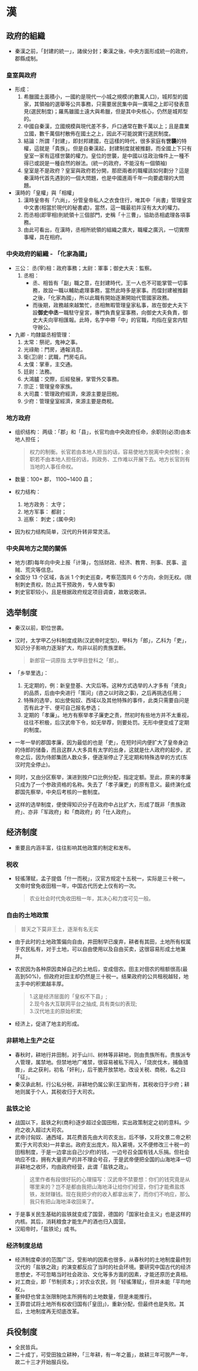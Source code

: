 # 漢
## 政府的組織
* 秦漢之前，「封建的統一」，諸侯分封；秦漢之後，中央方面形成統一的政府，郡縣成制。

### 皇室與政府
* 形成：
    1. 希臘國土面積小，一國約是現代一小城之規模(約數萬人口)，城邦型的國家，其領袖的選舉等公共事務，只需要居民集中與一廣場之上即可發表意見(選民制度)；羅馬雖國土遠大與希臘，但是其中央核心，仍然是城邦型的。 
    2. 中國自秦漢，立國規模與現代差不多，戶口通常在數千萬以上；且是農業立國，數千萬個村散佈在國土之上，因此不可能說實行選民制度。
    3. 結論：所謂「封建」，即封邦建國，在這樣的時代，很多家庭有**世襲**的特權，這就是「貴族」。但是自秦漢起，封建制度就被推翻，而全國上下只有皇室一家有這樣世襲的權力。皇位的世襲，是中國以往政治條件上一種不得已或説是一種自然的辦法。(統一的政府，不能沒有一個領袖)
    4. 皇室是不是政府？皇室與政府若分開，那麽兩者的職權該如何劃分？這是秦漢時代首先遇到的一個大問題，也是中國進兩千年一向要處理的大問題。
* 漢時的「皇權」與「相權」
    1. 漢時皇帝有「六尚」，分管皇帝私人之衣食住行，唯其中「尚書」管理皇宮中文書(相當於現代的秘書處)，當然，這一職最初并沒有太大的權力。
    2. 而丞相(即宰相)則統領十三個部門，史稱「十三曹」，協助丞相處理各項事務。
    3. 由此可看出，在漢時，丞相所統領的組織之廣大，職權之廣汎，一切實際事權，具在相府。

### 中央政府的組織 - 「化家為國」
* 三公： 丞(宰)相：政府事務；太尉：軍事；御史大夫：監察。
    1. 丞相：
        * 丞、相皆有「副」職之意，在封建時代，王一人也不可能掌管一切事務，故設一職以輔助處理事務，當然此時多是家事。而儅封建被推翻之後，「化家為國」，所以此職有開始逐漸開始代管國家政務。
        * 而後期，政務越來越繁忙，丞相無暇管理皇家私事，故在御史大夫下設**御史中丞**一職駐守皇宮，專門負責皇室事務，向御史大夫負責，御史大夫向宰相匯報。此時，名字中帶「中」的官職，均指在皇宮内駐守辦公。
* 九卿 - 均隸屬丞相管理： 
    1. 太常：祭祀，鬼神之事。
    2. 光祿勛：門房，通報消息。
    3. 衛(卫)尉：武職，門房屯兵。
    4. 太僕：掌車，主交通。
    5. 廷尉：法務。
    6. 大鴻臚：交際，后經發展，掌管外交事務。
    7. 宗正：管理皇帝家族。
    8. 大司農：管理政府經濟，來源主要是田稅。
    9. 少府：管理皇室經濟，來源主要是商稅。

### 地方政府
* 组织结构： 两级：「郡」和「县」，长官均由中央政府任命，余职则(必须)由本地人担任；
    > 权力的制衡。长官若由本地人担当的话，容易使地方脱离中央控制；余职若不由本地人担任的话，则政务、工作难以开展下去。地方长官则有当地的人事任命权。

* 数量：100+ 郡， 1100~1400 县；
* 权力结构：
    1. 地方政务： 太守；
    2. 地方军事： 都尉；
    3. 巡察： 刺史；(属中央)

* 因为权力结构简单，汉代的升转非常灵活。

### 中央與地方之間的關係
* 地方(郡)每年向中央上报「计簿」，包括财政、经济、教育、刑事、民事、盗贼、荒灾等信息。
* 全国分 13 个区域，各派 1 个刺史巡查，考察范围共 6 个方向，余则无权。(限制刺史责权，防止其干预政务，专人做专事)
* 刺史官职较小，且是根据政府规定项目调查，故敢说敢讲。

## 选举制度
* 秦汉以前，职位世袭。
* 汉时，太学甲乙分科制度成熟(汉武帝时定型)，甲科为「郎」，乙科为「吏」，知识分子影响力逐渐扩大，均非以前的贵族垄断。
    > 新郎官一词原指 太学甲目登科之「郎」。

* 「乡举里选」：
    1. 无定期的，例：新皇登基、大灾后等。这种方式选举的人才多有「贤良」的品质，后由中央进行「策问」(咨之以时政之事)，之后再挑选任用；
    2. 特殊的选举，如出使匈奴、西域以及其他特殊的事件，此类只需要自问是否有此才干、便可自己报名参选；
    3. 定期的「孝廉」。地方有察举孝子廉吏之责，然初时有些地方并不太重视，往往不积极，后汉武帝下令，如无举荐，则要处罚。无形中便变成了定期的制度。

* 一年一举的郡国孝廉，因为最低的也是「吏」，在短时间内便扩大了皇帝身边的侍郎的储备，而且这群人大多具有太学的出身，这就是仕人政府的起步。武帝之后，因为侍郎集团人数众多，便逐渐停止了无定期和特殊选举的方式(东汉时完全停止)。
* 同时，又由分区察举，演进到按户口比例分配，指定定额。至此，原来的孝廉只成为了一个参政资格的名称。失去了「孝子廉吏」的原有意义。最终演化成郡国先察举，中央后考核的一套制度。

* 这样的选举制度，便使得知识分子在政府中占比扩大，形成了既非「贵族政府」、亦非「军政府」和「商政府」的「仕人政府」。

## 经济制度
* 重要且内涵丰富，往往影响其他政策的制定和发布。

### 税收
* 轻徭薄赋，孟子提倡「什一而税」，汉官方规定十五税一，实际是三十税一。文帝时曾免收田租一年，中国古代历史上仅有的一次。
    > 农业社会时代免收田租一年，其决心和力度可见一般。

### 自由的土地政策
> 普天之下莫非王土，逐渐有名无实
* 由于此时的土地政策偏向自由，井田制早已废弃，耕者有其田，土地所有权属于农民私有，对于土地，可以自由使用以及自由买卖，这很容易形成土地兼并。

* 农民因为各种原因卖掉自己的土地后，变成佃农。田主对佃农的租额很高(最高到50%)，但政府对田主却仍然是三十税一。结果政府的公共租税越轻，地主手中的积累越丰厚。
    > 1.这是经济层面的「皇权不下县」;  
    > 2.现今各大互联网平台之抽成, 具有类似的表现;  
    > 3.汉代地主的原始积累;

* 经济上，促进了地主的形成。

### 非耕地上生产之征
* 春秋时，耕地行井田制，对于山川、树林等非耕地，则由贵族所有。贵族派专人管理，属禁地。但禁地地广难禁，很容易被私下闯入，「烧炭伐木，捕鱼猎兽」，此之获利，初名「奸利」，后干脆开放禁地，改设关税、商税，名之曰「征」。
* 秦汉承此制，行公私分税，非耕地仍属公家(王室)所有，其税收归于少府；耕地则属于个人，其税收归于大司农。

### 盐铁之论
* 战国以下，盐铁之利(商利)逐步超过全国田租，实出政策制定之初的意料。少府之收入超过大司农。
* 武帝讨匈奴、通西域，其花费首先由大司农支出，后不够，又将文景二帝之积累(于大司农处)一并拿出。政府支出庞大，陷入窘境，又不便修改三十税一的田租制度，于是一边拿出自己(少府)的钱，一边号召全国有钱人乐捐。但社会响应不佳，拥有大量资产的并不理会号召，于是武帝便把全国的山海地泽一切非耕地之收环，均由政府经营，此谓「盐铁之政」。
    > 这里作者有段很好玩的心理描写：汉武帝不禁要想：你们的钱究竟是从哪里来的？岂不是都由我把山海地泽让给你们经营，你们才能煮盐炼铁，发财赚钱。现在我把少府的收入都拿出来了，而你们不响应，那么我只有把山海地泽收回来了。
* 于是事关民生基础的盐铁就变成了国营，德国的「国家社会主义」也是这样的内核。其后，消耗粮食才能生产的酒也归入国营。
* 汉昭帝时，「盐铁论」成书。

### 经济制度总结
* 经济制度牵涉的范围广泛，受影响的因素也很多，从春秋时的土地制度最终到汉代的「盐铁之政」的演变都反应了当时的社会环境。要研究中国古代的经济思想史，不可忽略当时社会政治、文化等多方面的因素，才能还原历史真相。
* 对工商业，即「节制资本」；对农业农民，则「轻徭薄赋」，但并未能「平均地权」。
* 董仲舒也曾主张限制地主所拥有的土地数量，但是未能推行。
* 王莽尝试将土地所有权收归国有(「皇田」)，重新分配，但最终也是失败。其后，土地制度再无彻底改革。

## 兵役制度
* 全民皆兵。
* 二十成丁，可受田独立耕种，「三年耕，有一年之蓄」，故耕三年可脱产一年，故二十三才开始服兵役。